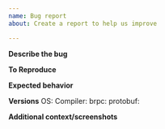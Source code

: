 ```yaml
---
name: Bug report
about: Create a report to help us improve

---
```


**Describe the bug**


**To Reproduce**


**Expected behavior**


**Versions**
OS:
Compiler:
brpc:
protobuf:

**Additional context/screenshots**


